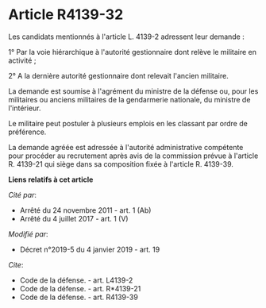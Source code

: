 # Article R4139-32

Les candidats mentionnés à l'article L. 4139-2 adressent leur demande : 

1° Par la voie hiérarchique à l'autorité gestionnaire dont relève le militaire en activité ; 

2° A la dernière autorité gestionnaire dont relevait l'ancien militaire. 

La demande est soumise à l'agrément du ministre de la défense ou, pour les militaires ou anciens militaires de la gendarmerie
nationale, du ministre de l'intérieur. 

Le militaire peut postuler à plusieurs emplois en les classant par ordre de préférence. 

La demande agréée est adressée à l'autorité administrative compétente pour procéder au recrutement après avis de la
commission prévue à l'article R. 4139-21 qui siège dans sa composition fixée à l'article R. 4139-39.

**Liens relatifs à cet article**

_Cité par_:

  - Arrêté du 24 novembre 2011 - art. 1 (Ab)
  - Arrêté du 4 juillet 2017 - art. 1 (V)

_Modifié par_:

  - Décret n°2019-5 du 4 janvier 2019 - art. 19

_Cite_:

  - Code de la défense. - art. L4139-2
  - Code de la défense. - art. R*4139-21
  - Code de la défense. - art. R4139-39
